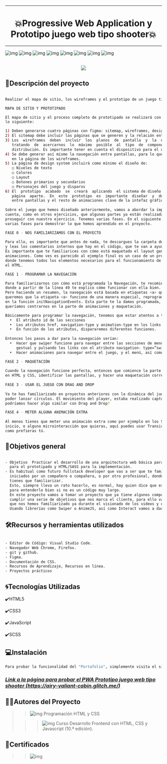 ***
# <h1 align="center"> 💥Progressive Web Application y Prototipo juego web tipo shooter💥 </h1>
***

![img](/assets/maquetacionFigma.png)
![img](/assets/juego1.png)
![img](/assets/juego2.png)
![img](/assets/juego3.png)
![img](/assets/juego4.png)
![img](/assets/juego5.png)
![img](/assets/juego6.png)
![img](/assets/juego7.png)
<p align="center">
<br><img src="/assets/juego8.png">
</p>

## 📄Descripción del proyecto

```sh

Realizar el ​mapa de sitio, los wireframes​ y el ​prototipo​ de un juego tipo shooter.

MAPA DE SITIO Y PROTOTIPADO

El mapa de sitio y el proceso completo de prototipado se realizará con figma. su apariencia deberá contener
lo siguiente:

1) Deben generarse cuatro páginas con figma: sitemap, wireframes, design system y prototipe.
2) El sitemap debe incluir las páginas que se generen y la relación entre ellas.
3) Los  wireframes  deben  incluir  los  planos  de  pantalla  y  la  estructura  de  cada  uno  de  ellos,
   tratando  de  acercarnos  lo  máximo  posible  al  tipo  de  componentes  que  tendrán  y  su
   distribución. Es importante tener en cuenta el dispositivo para el que se esté diseñando.
4) Se debe generar así mismo la navegación entre pantallas, para lo que se recomienda empezar  a generarla
   en la página de los wireframes.
5) La página de design system incluirá como mínimo el diseño de:
   ○ Niveles de texto
   ○ Colores
   ○ Layout
   ○ Botones primarios y secundarios
   ○ Personajes del juego y disparos
6) El  prototipo  acabado  se  creará  aplicando  el sistema de diseño a los wireframes navegables en  una
   página  aparte.  En  este  prototipo  es  importante  diseñar  y  dejar  definidas  las  transiciones
   entre pantallas y el resto de animaciones clave de la intefaz gráfica.
    
Sobre el juego que hemos diseñado anteriormente, vamos a abordar la implementación del juego, teniendo en
cuenta, como en otros ejercicios, que algunas partes ya están realizadas, incluso nos pueden ayudar a
proseguir con nuestro ejercicio. Tenemos varias fases. En el siguiente ejercicio vamos a tener que realizar
varias fases para demostrar lo que hemos aprendido en el proyecto. 

FASE 0 - NOS FAMILIARIZAMOS CON EL PROYECTO
 
Para ello, es importante que antes de nada, te descargues la carpeta del enunciado, navegues por el ejercicio,
y leas los comentarios internos que hay en el código, que te van a ayudar.  
Es importante que te familiarices con cómo está maquetado el layout general para poder llevar a cabo las
animaciones. Como ves es parecido al ejemplo final es un caso de un proyecto SPA (Single Page Application),
donde tenemos todos los elementos necesarios para el funcionamiento de la aplicación cargados de antemano en
el HTML.  

FASE 1 - PROGRAMAR LA NAVEGACIÓN 

Para familiarizarnos con cómo está programada la Navegación, te recomiendo que vayas a ./app/Navigation.js
donde a partir de la línea 49 te explico cómo funcionar con ella bien.  
Pero haciendo un resumen, la navegación está basada en etiquetas <a> que están conectadas con <section>, como
queremos que la etiqueta <a> funcione de una manera especial, reprogramamos cómo va a ser su comportamiento
en la función initNavigationEvents. Esta parte te la damos programada, porque aún no siendo complicado,
queríamos centrarnos en la parte de animaciones y maquetación. 

Básicamente para programar la navegación, tenemos que estar atentos a tres cosas: 
  •  El atributo id de las secciones 
  •  Los atributos href, navigation-type y animation-type en los links
  •  En función de los atributos, dispararemos diferentes funciones.
  
Entonces los pasos a dar para la navegación serían:  
  •  Hacer que swiper funcione para navegar entre las secciones de menú, settings y leaderboard de manera
     gestual y pulsando los links con el atributo navigation- type=”swipe” 
  •  Hacer animaciones para navegar entre el juego, y el menú, así como el lanzamiendo de ventanas modales. 

FASE 2 - MAQUETACIÓN 
   
Cuando la navegación funcione perfecta, entonces que comience la parte de estilos. El objetivo en la fase 2 es
en HTML y CSS, identificar las pantallas, y hacer una maquetación correcta usando SASS.  
   
FASE 3 - USAR EL JUEGO CON DRAG AND DROP 
   
Ya te has familiarizado en proyectos anteriores con la dinámica del juego y has visto cómo mover el player para
poder lanzar círculos. El movimiento del player, estaba realizado capturando eventos de teclado. Crees que
podríamos hacer algo similar con Drag and Drop? 

FASE 4 - METER ALGUNA ANIMACIÓN EXTRA 
    
Al menos tienes que meter una animación extra como por ejemplo en los SVG de los caracteres en la página de
inicio, o alguna microinteracción que quieras, aquí puedes usar Transiciones CSS, animaciones CSS o animeJS,
como prefieras tú. 

```

## 📃Objetivos general

```sh

- Objetivo  Practicar el desarrollo de una arquitectura web básica para un juego tipo shooter usando figma
  para el prototipado y HTML/SASS para la implementación.   
- Es habitual como futuro fullstack developer que vas a ser que te familiarices con proyectos que están
  iniciados por un compañero o compañera, o por otro profesional, donde te van a dar un código, con el que te
  tienes que familiarizar.
  Esto, siempre lleva un rato hacerlo, es normal, hay quien dice que es bueno hasta rehacerse el código entero
  para entenderlo bien si no es un código muy largo.
  En este proyecto vamos a tomar un proyecto que ya tiene algunos componentes iniciados, y vamos a tener que
  cumplir una serie de objetivos que nos marca el cliente, para ello vamos a utilizar algunas técnicas con las
  que nos hemos familiarizado ya durante el visionado de los videos y el estudio de los ejemplos.
  Usando librerías como Swiper o AnimeJS, así como Interact vamos a dar vida a nuestro proyecto.   

```

## 🛠️Recursos y herramientas utilizados

```sh

- Editor de Código: Visual Studio Code.
- Navegador Web Chrome, Firefox.
- git y github.
- Figma.
- Documentación de CSS.
- Recursos de Aprendizaje, Recursos en línea.
- Proyectos prácticos

```

## 🌀Tecnologías Utilizadas

✔️HTML5

✔️CSS3

✔️JavaScript

✔️SCSS

## 💻Instalación

```sh
Para probar la funcionalidad del "Portafolio", simplemente visita el siguiente enlace: 

```
### ***[Link a la página para probar el PWA Prototipo juego web tipo shooter (https://airy-valiant-cabin.glitch.me/)](https://airy-valiant-cabin.glitch.me/ "Realizado por: Ing. Julio César Ortiz Pabón")***

## 👩👨Autores del Proyecto

>> ![img](/assets/Foto-Pequeña-julio.png)    Programación HTML y CSS
>                               
>>> ![img](/assets/Miriadax.jpg)  Curso Desarrollo Frontend con HTML, CSS y Javascript (10.ª edición).

## 📜Certificados

>> ![img](/assets/Certificado.png)


    

















  
